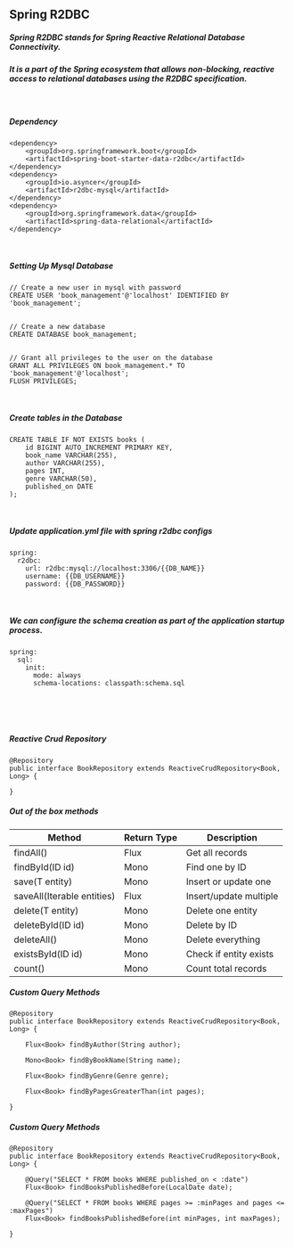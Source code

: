 ## Spring R2DBC

##### Spring R2DBC stands for Spring Reactive Relational Database Connectivity. 

##### It is a part of the Spring ecosystem that allows non-blocking, reactive access to relational databases using the R2DBC specification.

<br />

##### Dependency
```
<dependency>
    <groupId>org.springframework.boot</groupId>
    <artifactId>spring-boot-starter-data-r2dbc</artifactId>
</dependency>
<dependency>
    <groupId>io.asyncer</groupId>
    <artifactId>r2dbc-mysql</artifactId>
</dependency>
<dependency>
    <groupId>org.springframework.data</groupId>
    <artifactId>spring-data-relational</artifactId>
</dependency>
```
<br />

##### Setting Up Mysql Database
```
// Create a new user in mysql with password
CREATE USER 'book_management'@'localhost' IDENTIFIED BY 'book_management';


// Create a new database
CREATE DATABASE book_management;


// Grant all privileges to the user on the database
GRANT ALL PRIVILEGES ON book_management.* TO 'book_management'@'localhost';
FLUSH PRIVILEGES;
```
<br />


##### Create tables in the Database
```
CREATE TABLE IF NOT EXISTS books (
    id BIGINT AUTO_INCREMENT PRIMARY KEY,
    book_name VARCHAR(255),
    author VARCHAR(255),
    pages INT,
    genre VARCHAR(50),
    published_on DATE
);

```
<br />

##### Update application.yml file with spring r2dbc configs
```
spring:
  r2dbc:
    url: r2dbc:mysql://localhost:3306/{{DB_NAME}}
    username: {{DB_USERNAME}}
    password: {{DB_PASSWORD}}
```
<br />

##### We can configure the schema creation as part of the application startup process. 
```
spring:
  sql:
    init:
      mode: always
      schema-locations: classpath:schema.sql
```
<br />
<br />
<br />


##### Reactive Crud Repository
```
@Repository
public interface BookRepository extends ReactiveCrudRepository<Book, Long> {
    
}
```
##### Out of the box methods
| Method	                       | Return Type    | 	Description            |
|-------------------------------|----------------|-------------------------|
| findAll()	                    | Flux<T>	       | Get all records         |
| findById(ID id)               | 	Mono<T>	      | Find one by ID          |
| save(T entity)                | 	Mono<T>	      | Insert or update one    |
| saveAll(Iterable<T> entities) | 	Flux<T>       | 	Insert/update multiple |
| delete(T entity)              | 	Mono<Void>    | 	Delete one entity      |
| deleteById(ID id)             | 	Mono<Void>    | 	Delete by ID           |
| deleteAll()                   | 	Mono<Void>    | 	Delete everything      |
| existsById(ID id)             | 	Mono<Boolean> | 	Check if entity exists |
| count()                       | 	Mono<Long>    | 	Count total records    |

##### Custom Query Methods
```
@Repository
public interface BookRepository extends ReactiveCrudRepository<Book, Long> {
        
    Flux<Book> findByAuthor(String author);

    Mono<Book> findByBookName(String name);

    Flux<Book> findByGenre(Genre genre);

    Flux<Book> findByPagesGreaterThan(int pages);
    
}
```
##### Custom Query Methods
```
@Repository
public interface BookRepository extends ReactiveCrudRepository<Book, Long> {
        
    @Query("SELECT * FROM books WHERE published_on < :date")
    Flux<Book> findBooksPublishedBefore(LocalDate date);
    
    @Query("SELECT * FROM books WHERE pages >= :minPages and pages <= :maxPages")
    Flux<Book> findBooksPublishedBefore(int minPages, int maxPages);
    
}
```